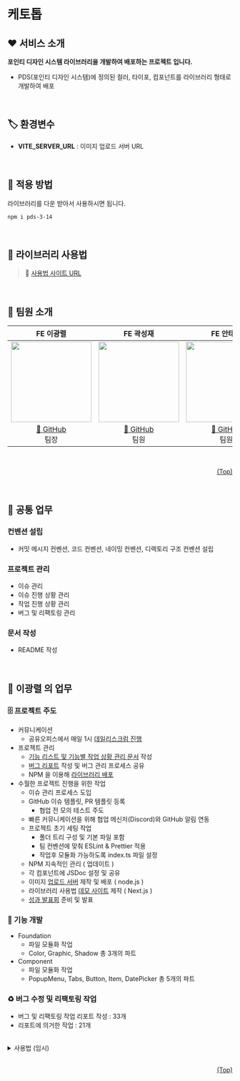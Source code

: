 # <span id='top'>케토톱</span>

## ❤ 서비스 소개

**포인티 디자인 시스템 라이브러리을 개발하여 배포하는 프로젝트 입니다.**

- PDS(포인티 디자인 시스템)에 정의된 컬러, 타이포,
  컴포넌트를 라이브러리 형태로 개발하여 배포

</br>

## 🏷️ 환경변수

- **VITE_SERVER_URL** : 이미지 업로드 서버 URL

  </br>

## 💜 적용 방법

라이브러리를 다운 받아서 사용하시면 됩니다.

```bash
npm i pds-3-14
```
 <br/> 
 
## 📖 라이브러리 사용법

> 📎 <a href='https://pds-demo-site.vercel.app/'>사용법 사이트 URL</a> 

<br/>


## 💛 팀원 소개

|                                 **FE 이광렬**                                 |                                  **FE 곽성재**                                   |                                   **FE 안태경**                                   |                                   **FE 최락현**                                   |
| :---------------------------------------------------------------------------: | :------------------------------------------------------------------------------: | :-------------------------------------------------------------------------------: | :-------------------------------------------------------------------------------: |
| <img src="https://avatars.githubusercontent.com/yedol1" height=180 width=180> | <img src="https://avatars.githubusercontent.com/ssssssjay" height=180 width=180> | <img src="https://avatars.githubusercontent.com/TaekyungAn" height=180 width=180> | <img src="https://avatars.githubusercontent.com/chasura416" height=180 width=180> |
|               [🔗 GitHub](https://github.com/yedol1)<br/> 팀장                |               [🔗 GitHub](https://github.com/ssssssjay)<br/> 팀원                |               [🔗 GitHub](https://github.com/TaekyungAn)<br/> 팀원                |               [🔗 GitHub](https://github.com/chasura416)<br/> 팀원                |

<br/>

<p align="right"><a href="#top">(Top)</a></p>

<br/>

## 💚 공통 업무

### 컨벤션 설립

- 커밋 메시지 컨벤션, 코드 컨벤션, 네이밍 컨벤션, 디렉토리 구조 컨벤션 설립

### 프로젝트 관리

- 이슈 관리
- 이슈 진행 상황 관리
- 작업 진행 상황 관리
- 버그 및 리팩토링 관리

### 문서 작성

- README 작성

<br/>

## 🌸 이광렬 의 업무

### 🗄 프로젝트 주도

- 커뮤니케이션
  - 공유오피스에서 매일 1시 [데일리스크럼 진행](https://www.notion.so/sniperfactory1/4a9cf689c2a2481eab0357a145a24922?v=03c9cd47ab0e4decb3436b10d6bd1468)
- 프로젝트 관리
  - [기능 리스트 및 기능별 작업 상황 관리 문서](https://www.notion.so/sniperfactory1/0e08d321b91c4ff28e09b85518bb71ca) 작성
  - [버그 리포트](https://www.notion.so/sniperfactory1/d54252bbb2a8462f92f46358ef75e20d) 작성 및 버그 관리 프로세스 공유
  - NPM 을 이용해 [라이브러리 배포](https://www.npmjs.com/package/pds-3-14)
- 수월한 프로젝트 진행을 위한 작업
  - 이슈 관리 프로세스 도입
  - GitHub 이슈 템플릿, PR 템플릿 등록
    - 협업 전 모의 테스트 주도
  - 빠른 커뮤니케이션을 위해 협업 메신저(Discord)와 GitHub 알림 연동
  - 프로젝트 초기 세팅 작업
    - 폴더 트리 구성 및 기본 파일 포함
    - 팀 컨벤션에 맞춰 ESLint & Prettier 적용
    - 작업후 모듈화 가능하도록 index.ts 파일 설정
  - NPM 지속적인 관리 ( 업데이트 )
  - 각 컴포넌트에 JSDoc 설정 및 공유
  - 이미지 [업로드 서버](https://port-0-psd-asset-server-eg4e2alkf2i7md.sel4.cloudtype.app/) 제작 및 배포 ( node.js )
  - 라이브러리 사용법 [데모 사이트](https://pds-demo-site.vercel.app/) 제작 ( Next.js )
  - [성과 발표회](https://humane-vegetarian-392.notion.site/Ketotop-Point-Design-System-2a37a6b3d9e143db9dc452ae1b6b5b54?pvs=4) 준비 및 발표

### 🤖 기능 개발

- Foundation
  - 파일 모듈화 작업
  - Color, Graphic, Shadow 총 3개의 파트
- Component
  - 파일 모듈화 작업
  - PopupMenu, Tabs, Button, Item, DatePicker 총 5개의 파트

### ♻️ 버그 수정 및 리팩토링 작업

- 버그 및 리팩토링 작업 리포트 작성 : 33개
- 리포트에 의거한 작업 : 21개

<br/>

<details>
<summary>사용법 (임시)</summary>

**📌 Foundation 과 Component 파트 나누어 제작하였습니다**

## ✅ Foundation 파트

Fnd ( Foundation ) Import 하여 사용

```jsx
import { Fnd } from 'pds-3-14';
```

### 👉 Color

전역에 **FoundationGlobalStyles 컴포넌트** 설정

```jsx
...
<Fnd.FoundationGlobalStyles/>
...
```

### 👉 Typography

#### Font

Foundation 모듈에 전역적으로 Font 설정

#### Typography

| value                                                        | meaning                                |
| ------------------------------------------------------------ | -------------------------------------- |
| **Headline, Title1, Title2, Title3, Title4, Title5, Title6** | Headline 과 Title 타이포그래피 입니다. |
| **Body1, Body2, Body3, Body4, Caption1, Caption2**           | Body 과 Caption 타이포그래피 입니다.   |

```jsx
...
// ❗ 'Body1' 부분을 원하는 Value 값으로 지정하시면 됩니다.
<Fnd.TypographyStyles.Body1>
    Hello World
</Fnd.TypographyStyles.Body1>;
...
```

### 👉 Layout

원하는 사이즈와 시스템 종류에 맞는 레이아웃이 도출이 됩니다.
|props | value | meaning |
|------|-------|---------|
|**size**|'tablet','pc','phone' ( 기본 : tablet )|입력하면 해당 사이즈에 맞는 레이아웃이 지정됩니다. ( 필수❌ )|
|**system**|'android','ios' ( 기본 : android )|입력하면 해당 시스템에 맞는 레이아웃이 지정됩니다. ( 필수❌ )|

```jsx
...
<Fnd.LayoutStyles size='tablet' system='android'>
    Hello World
</Fnd.LayoutStyles>;
...
```

### 👉 Icon

지정된 아이콘을 불러온다면, 정상적으로 작동이 됩니다.
|props | value | meaning |
|------|-------|---------|
|**name**|string|서버에 저장되어있는 아이콘 명을 입력하면 정상적으로 작동이 됩니다. ( 필수⭕ )|
|**extension**|string ( 기본 : 'svg' )|서버에 저장되어있는 아이콘 명의 확장자명을 입력하면 정상적으로 작동이 됩니다. ( 필수❌ )|
|**height**|number|입력하면 해당 숫자만큼 높이가 지정됩니다. ( 필수❌ )|
|**width**|number|입력하면 해당 숫자만큼 너비가 지정됩니다. ( 필수❌ )|

> 📎 <a href='https://port-0-psd-asset-server-eg4e2alkf2i7md.sel4.cloudtype.app/'>서버 URL</a> <br/>

```jsx
...
<Fnd.IconStyles name={'add'} extension='svg' height={100} width={100} />
...
```

### 👉 Graphic

지정된 이미지을 불러온다면, 정상적으로 작동이 됩니다.
|props | value | meaning |
|------|-------|---------|
|**name**|string|서버에 저장되어있는 이미지 명을 입력하면 정상적으로 작동이 됩니다. ( 필수⭕ )|
|**extension**|string ( 기본 : 'svg' )|서버에 저장되어있는 이미지 명의 확장자명을 입력하면 정상적으로 작동이 됩니다. ( 필수❌ )|
|**height**|number|입력하면 해당 숫자만큼 높이가 지정됩니다. ( 필수❌ )|
|**width**|number|입력하면 해당 숫자만큼 너비가 지정됩니다. ( 필수❌ )|

> 📎 <a href='https://port-0-psd-asset-server-eg4e2alkf2i7md.sel4.cloudtype.app/'>서버 URL</a> <br/>

```jsx
...
<Fnd.GraphicStyles name={'Album'} extension='svg' height={100} width={100} />
...
```

### 👉 SelectionControls

체크박스 와 라디오 중 원하는 컨트롤러를 불러올 수 있습니다.
|props | value | meaning |
|------|-------|---------|
|**type**|'checkbox','radio'|체크박스와 라디오 중 선택 가능합니다. ( 필수⭕ )|
|**selected**|boolean|선택되었을때와 그렇지 않았을때를 선택할 수 있습니다. ( 필수❌ )|
|**disabled**|boolean|동작의 가능유무를 선택할 수 있습니다. ( 필수❌ )|

```jsx
...
<Fnd.SelectionControlsStyles type='radio' selected={true} disabled={false} />
...
```

### 👉 ShadowBoxStyles

쉐도우 박스 속성을 css 에 적용하면 원하는 형태를 불러올수있습니다.

```jsx
...
const Test = styled.div`
  ${Fnd.ShadowBoxStyles}
`;
...
```

## ✅ Component 파트

Cmp ( Component ) Import 하여 사용 , 전역에 글로벌 스타일 추가 필수!

```jsx
import { Cmp , Fnd } from 'pds-3-14';
...
  <Fnd.FoundationGlobalStyles/>
...
```

### 👉 Button

사용자가 원하는 크기와 상태를 지정하면, 그에 맞는 컴포넌트를 불러올 수 있습니다.

| props        | value                                                         | meaning                                                          |
| ------------ | ------------------------------------------------------------- | ---------------------------------------------------------------- |
| **size**     | 'x-small' , 'small' , 'medium' , 'large' , 'x-large' , 'full' | 지정된 사이즈 명을 입력하면 정상적으로 작동이 됩니다. ( 필수⭕ ) |
| **state**    | 'normal' , 'enabled' , 'disabled'                             | 지정된 상태를 입력하면 정상적으로 작동이 됩니다. ( 필수⭕ )      |
| **children** | ReactNode                                                     | 입력하면 해당 숫자만큼 높이가 지정됩니다. ( 필수⭕ )             |

1️⃣ Contained 스타일

```jsx
...
<Cmp.Button.Contained size='x-small' state='disabled'>
  {'버튼'}
</Cmp.Button.Contained>
...
```

2️⃣ Outline 스타일

```jsx
...
<Cmp.Button.Outline size='x-small' state='disabled'>
  {'버튼'}
</Cmp.Button.Outline>
...
```

### 👉 Item

사용자가 원하는 컴포넌트 명을 지정하면, 그에 맞는 컴포넌트를 불러올 수 있습니다.

1️⃣ Member_1 스타일 컴포넌트

| props                  | value                | meaning                                                                                                                          |
| ---------------------- | -------------------- | -------------------------------------------------------------------------------------------------------------------------------- |
| **profImgUrl**         | string ( 기본 : "" ) | 프로필 이미지를 불러올 주소를 입력하면 정상적으로 불러옵니다. 정상적인 url 주소가 아니면, 기본 이미지가 렌더됩니다. ( 필수❌ )   |
| **name**               | string               | 환자의 이름을 입력합니다. ( 필수⭕ )                                                                                             |
| **isMale**             | boolean              | true 의 값일경우, '남' 이 출력되고, 반대일 경우 '여' 가 출력됩니다. ( 필수⭕ )                                                   |
| **membershipDuration** | [number 6개]         | 배열안에 시작년도,시작월,시작일,종료년도,종료월,종료일 을 입력하면 '00.00.00 ~ 00.00.00'과 같은 형태로 렌더가 됩니다. ( 필수⭕ ) |
| **MembershipUses**     | [number 2개]         | 배열안에 남은진료횟수,총진료횟수를 입력하면, '0회 / 0회' 와 같은 형태로 렌더가 됩니다. ( 필수⭕ )                                |
| **attendingPhysician** | string               | 주치의 의 이름을 입력합니다. ( 필수⭕ )                                                                                          |
| **publishDate**        | [number 3개]         | 배열안에 작성년도,작성월,작성일 을 입력하면, '2000-00-00' 와 같은 형태로 렌더가 됩니다. ( 필수⭕ )                               |
| **isOutlined**         | boolean              | true 의 값일경우, 최상위 컴포넌트에 border 값이 렌더되고, 반대일 경우 출력되지 않습니다. ( 필수⭕ )                              |

```jsx
...
<Cmp.Item.MemberOne
  publishDate={[2021, 10, 10]}
  membershipDuration={[2021, 10, 10, 2021, 10, 10]}
  membershipUses={[1, 10]}
  name={'이광렬'}
  attendingPhysician={'김철수'}
  isMale={true}
  isOutlined={true}
/>
...
```

2️⃣ Member_3 스타일 컴포넌트

| props                  | value                | meaning                                                                                                                        |
| ---------------------- | -------------------- | ------------------------------------------------------------------------------------------------------------------------------ |
| **profImgUrl**         | string ( 기본 : "" ) | 프로필 이미지를 불러올 주소를 입력하면 정상적으로 불러옵니다. 정상적인 url 주소가 아니면, 기본 이미지가 렌더됩니다. ( 필수❌ ) |
| **name**               | string               | 환자의 이름을 입력합니다. ( 필수⭕ )                                                                                           |
| **phoneNumber**        | [string 3개]         | 배열안에 앞번호,중간번호,마지막번호 를 입력하면, '010-0000-0000' 와 같은 형태로 렌더가 됩니다. ( 필수⭕ )                      |
| **starRating**         | number               | 별점을 입력하면 해당 별점에 맞는 이미지와 문자열이 출력됩니다. ( 필수⭕ )                                                      |
| **attendingPhysician** | string               | 주치의 의 이름을 입력합니다. ( 필수⭕ )                                                                                        |
| **publishDate**        | [number 3개]         | 배열안에 작성년도,작성월,작성일 을 입력하면, '2000-00-00' 와 같은 형태로 렌더가 됩니다. ( 필수⭕ )                             |
| **isOutlined**         | boolean              | true 의 값일경우, 최상위 컴포넌트에 border 값이 렌더되고, 반대일 경우 출력되지 않습니다. ( 필수⭕ )                            |

```jsx
...
<Cmp.Item.MemberThree
  publishDate={[2021, 8, 1]}
  name={'이광렬'}
  phoneNumber={['111', '2222', '3333']}
  starRating={4.5}
  attendingPhysician={'김철수'}
  isOutlined={true}
/>
...
```

3️⃣ Staff_1 스타일 컴포넌트

| props           | value                | meaning                                                                                                                        |
| --------------- | -------------------- | ------------------------------------------------------------------------------------------------------------------------------ |
| **profImgUrl**  | string ( 기본 : "" ) | 프로필 이미지를 불러올 주소를 입력하면 정상적으로 불러옵니다. 정상적인 url 주소가 아니면, 기본 이미지가 렌더됩니다. ( 필수❌ ) |
| **name**        | string               | 스태프(주치의)의 이름을 입력합니다. ( 필수⭕ )                                                                                 |
| **phoneNumber** | [string 3개]         | 배열안에 앞번호,중간번호,마지막번호 를 입력하면, '010-0000-0000' 와 같은 형태로 렌더가 됩니다. ( 필수⭕ )                      |
| **starRating**  | number               | 별점을 입력하면 해당 별점에 맞는 문자열이 출력됩니다. ( 필수⭕ )                                                               |
| **memberCount** | number               | 담당환자의 수 를 입력합니다. ( 필수⭕ )                                                                                        |
| **memo**        | string               | 메모할 텍스트를 입력합니다. ( 필수⭕ )                                                                                         |
| **isOutlined**  | boolean              | true 의 값일경우, 최상위 컴포넌트에 border 값이 렌더되고, 반대일 경우 출력되지 않습니다. ( 필수⭕ )                            |

```jsx
...
<Cmp.Item.StaffOne
  name={'이광렬'}
  phoneNumber={['111', '2222', '3333']}
  starRating={4.5}
  memberCount={10}
  memo='메모'
  isOutlined={true}
/>
...
```

4️⃣ Record 스타일 컴포넌트
|props | value | meaning |
|------|-------|---------|
|**name**|string|스태프(주치의)의 이름을 입력합니다. ( 필수⭕ )|
|**publishDate**|[number 3개] | 배열안에 작성년도,작성월,작성일 을 입력하면, '2000-00-00' 와 같은 형태로 렌더가 됩니다. ( 필수⭕ )|
|**templateName**|string| 템플릿 명을 입력합니다. ( 필수⭕ )|
|**attendingPhysician**|string| 담당 주치의 이름을 입력합니다. ( 필수⭕ )|
|**isOutlined**|boolean| true 의 값일경우, 최상위 컴포넌트에 border 값이 렌더되고, 반대일 경우 출력되지 않습니다. ( 필수⭕ )|

```jsx
...
<Cmp.Item.Record
  publishDate={[2021, 10, 10]}
  templateName={'템플릿 이름'}
  attendingPhysician={'김철수'}
  isOutlined={true}
/>
...
```

5️⃣ TheraphyCenter 스타일 컴포넌트
|props | value | meaning |
|------|-------|---------|
|**publishDate**|[number 3개] | 배열안에 작성년도,작성월,작성일 을 입력하면, '2000-00-00' 와 같은 형태로 렌더가 됩니다. ( 필수⭕ )|
|**videoName**|string| 비디오 명을 입력합니다. ( 필수⭕ )|
|**uploadCount**|number| 업로드 비디오 횟수를 입력합니다. ( 필수⭕ )|
|**isOutlined**|boolean| true 의 값일경우, 최상위 컴포넌트에 border 값이 렌더되고, 반대일 경우 출력되지 않습니다. ( 필수⭕ )|

```jsx
...
<Cmp.Item.TheraphyCenter
  publishDate={[2021, 10, 10]}
  videoName='비디오 이름'
  uploadCount={10}
  isOutlined={true}
/>
...
```

6️⃣ Message 스타일 컴포넌트
|props | value | meaning |
|------|-------|---------|
|**publishDate**|[number 3개] | 배열안에 작성년도,작성월,작성일 을 입력하면, '2000-00-00' 와 같은 형태로 렌더가 됩니다. ( 필수⭕ )|
|**text**|string| 후기 텍스트를 입력합니다. ( 필수⭕ )|
|**starRating**|number| 별점을 입력하면 해당 별점에 맞는 이미지가 출력됩니다. ( 필수⭕ )|
|**isOutlined**|boolean| true 의 값일경우, 최상위 컴포넌트에 border 값이 렌더되고, 반대일 경우 출력되지 않습니다. ( 필수⭕ )|

```jsx
...
<Cmp.Item.Message
  publishDate={[2021, 10, 10]}
  text='메시지'
  starRating={4.5}
  isOutlined={true}
/>
...
```

### 👉 PopupMenu

사용자가 최대 4개의 아이템 리스트를 넣으면, 그에 해당하는 컴포넌트가 출력됩니다.

| props          | value                                      | meaning                                                               |
| -------------- | ------------------------------------------ | --------------------------------------------------------------------- |
| **headerType** | 'NavigationBar' , 'AppBar'                 | 상단에 어떤 header 가 존재하는지에 따라 마진값이 다릅니다. ( 필수❌ ) |
| **itemList**   | [string?],[string?, string?].. 튜플 총 4개 | 배열에 아이템 리스트 최대 4개 까지 설정가능합니다. ( 필수⭕ )         |

```jsx
...
<Cmp.PopupMenu
  headerType='NavigationBar'
  itemList={['item1', 'item2', 'item3', 'item4']}
/>
...
```

### 👉 Tabs

사용자가 최대 10개의 탭메뉴를 넣을수 있습니다.
선택된 tab 은 하나만 표시할수있습니다. 또한, 탭메뉴를 지정해두고 실제 UI 상에서 렌더될 탭메뉴도 필수로 선택해주셔야 합니다.

| props           | value                     | meaning                                                              |
| --------------- | ------------------------- | -------------------------------------------------------------------- |
| **tapList**     | (string 혹은 undefined)[] | 최대 10개의 탭메뉴를 지정할 수 있습니다. ( 필수⭕ )                  |
| **selected**    | number                    | 선택될 탭메뉴 인덱스 번호를 선택합니다. ( 필수⭕ )                   |
| **showMenuIdx** | number[]                  | 보여질 탭메뉴의 인덱스 번호를 선택하여 배열에 입력합니다. ( 필수⭕ ) |

```jsx
...
<Cmp.Tabs
  tapList={['탭메뉴1','탭메뉴2','탭메뉴3','탭메뉴4',
    '탭메뉴5','탭메뉴6','탭메뉴7','탭메뉴8','탭메뉴9','탭메뉴10'
  ]}
  selected={0}
  showMenuIdx={[0, 1, 2, 3, 7, 8, 9]}
  />
...
```

### 👉 Navigation

원하는 페이지를 입력하면 형식에 맞는 네비게이션바가 나타납니다.

#### NavigationTop

| props    | value                                                          | meaning                                                           |
| -------- | -------------------------------------------------------------- | ----------------------------------------------------------------- |
| **page** | 'home','reserve','memeber','center','mypage' ( 기본 : 'home' ) | 입력하면 해당 페이지에 맞는 네비게이션바가 지정됩니다. ( 필수❌ ) |

#### NavigationBottom

| props    | value                                                          | meaning                                                           |
| -------- | -------------------------------------------------------------- | ----------------------------------------------------------------- |
| **page** | 'home','reserve','memeber','center','mypage' ( 기본 : 'home' ) | 입력하면 해당 페이지에 맞는 네비게이션바가 지정됩니다. ( 필수❌ ) |

```jsx
...
<Cmp.NavigationBarTop page='center' />
<Cmp.NavigationBarBottom page='home' />
...
```

### 👉 AppBar

원하는 사이즈와 타입에 따른 앱바가 나타납니다.

| props        | value                                      | meaning                                                                              |
| ------------ | ------------------------------------------ | ------------------------------------------------------------------------------------ |
| **size**     | 'large','medium','full' ( 기본 : 'large' ) | 서버에 저장되어있는 아이콘 명을 입력하면 정상적으로 작동이 됩니다. ( 필수❌ )        |
| **pagename** | string ( 기본 : '페이지네임' )             | 원하는 페이지명을 입력하면 앱바에 나타납니다. ( 필수⭕ )                             |
| **type**     | {icon:{'icon_L','icon_R'}}                 | 서버에 저장되어있는 아이콘 명을 입력하면 앱바 우측에 아이콘이 나타납니다. ( 필수❌ ) |
| **type**     | {text:{'text_L','text_R'}}                 | 원하는 버튼명을 입력하면 앱바 우측에 해당 이름의 버튼이 나타납니다. ( 필수❌ )       |
| **type**     | {count:{'count','text'}}                   | 텍스트에 원하는 버튼명과 카운트에 변수를 넣어주면 앱바 우측에 나타납니다. ( 필수❌ ) |

```jsx
...
<Cmp.AppBar
  size='large'
  pagename='페이지네임'
  type={{
    icon: { icon_L: 'add', icon_R: 'notice' },
  }}
/>
...
```

### 👉 Banners

원하는 레이아웃 스타일, 텍스트 타입, 텍스트/이미지의 위치를 설정한 배너를 만들수 있습니다.

| props          | value                              | meaning                                                                       |
| -------------- | ---------------------------------- | ----------------------------------------------------------------------------- |
| **type**       | 'fill','outline' ( 기본 : 'fill' ) | 서버에 저장되어있는 아이콘 명을 입력하면 정상적으로 작동이 됩니다. ( 필수❌ ) |
| **normalText** | string                             | 텍스트를 입력하면 일반 두께의 텍스트가 나타납니다. ( 필수❌ )                 |
| **boldText**   | string                             | 텍스트를 입력하면 두꺼운 두께의 텍스트가 나타납니다. ( 필수❌ )               |
| **src**        | string                             | 원하는 이미지 주소를 입력하면 이미지가 나타납니다. ( 필수❌ )                 |
| **$reverse**   | boolean ( 기본 : false )           | true값을 넣으면 텍스트와 이미지의 위치가 좌우로 반전됩니다. ( 필수❌ )        |
| **$manual**    | boolean ( 기본 : true )            | false값을 넣으면 이미지를 배너의 크기에 맞춰 넣을 수 있습니다. ( 필수❌ )     |

```jsx
...
<Cmp.Banners
  normalText='시리어스 근적외선'
  boldText='대량구매 특별할인 최대 40%'
  src={이미지파일}
/>
...
```

### 👉 Thumbnails

원하는 유형의 비디오/이미지의 썸네일을 만들수 있습니다.

#### 1️⃣ VideoThumbnail

| props           | value                                                                   | meaning                                                                                                                     |
| --------------- | ----------------------------------------------------------------------- | --------------------------------------------------------------------------------------------------------------------------- |
| **state**       | 'normal', 'delete', 'select', 'video_play', 'error' ( 기본 : 'normal' ) | 원하는 유형의 상태를 입력하면 해당 유형의 스타일이 썸네일에 적용됩니다. ( 필수❌ )                                          |
| **src**         | string                                                                  | 원하는 이미지 주소를 입력하면 이미지가 나타납니다. ( 필수❌ )                                                               |
| **runningtime** | number                                                                  | `ms`단위로 숫자가 입력되면 `분:초`의 형태로 썸네일 우측 하단에 표시됩니다. 값이 없을경우 `0:00` 으로 표시됩니다. ( 필수❌ ) |

#### 2️⃣ ImageThumbnail

| props     | value                                                     | meaning                                                                            |
| --------- | --------------------------------------------------------- | ---------------------------------------------------------------------------------- |
| **state** | 'normal', 'delete', 'select', 'error' ( 기본 : 'normal' ) | 원하는 유형의 상태를 입력하면 해당 유형의 스타일이 썸네일에 적용됩니다. ( 필수❌ ) |
| **src**   | string                                                    | 원하는 이미지 주소를 입력하면 이미지가 나타납니다. ( 필수❌ )                      |

```jsx
...
<Cmp.VideoThumbnail src={이미지주소} state='normal' runningtime={65200} />
<Cmp.ImageThumbnail src={이미지주소} state='error' />
...
```

### 👉 Dialog

지정된 너비와 텍스트에 따라 가변 높이값을 가지는 Dialog를 사용할 수 있습니다.<br/>
넘치는 텍스트의 경우 말줄임 스타일을 주어 일정 높이를 벗어나지 못합니다.
|props | value | meaning |
|------|-------|---------|
|**title**|`string`|볼드체의 텍스트가 표시됩니다.( 필수⭕ )|
|**description**|`string`|`title` 밑으로 텍스트가 표시됩니다.( 필수❌ )|
|**grayButtonName**|`string`|회색 버튼에 텍스트가 표시됩니다.( 필수⭕ )|
|**priButtonName**|`string`|파란 버튼에 텍스트가 표시됩니다.( 필수❌ )|
|**onCloseEffect**|`() => void`|우측 상단에 닫기 버튼을 누르면 실행됩니다.( 필수⭕ )|
|**onGrayEffect**|`() => void`|회색 버튼을 누르면 실행됩니다.( 필수⭕ )|
|**onPriEffect**|`() => void`|파란 버튼을 누르면 실행됩니다.( 필수❌ )|
|**isOpen**|`boolean`|해당 상태에 따라 다이얼로그의 렌더 여부가 결정됩니다.( 필수⭕ )|

```jsx
...
<Cmp.Dialog
  isOpen={BooleanState}
  title={'Title'}
  description={'Description'}
  grayButtonName={'Button 1'}
  priButtonName={'Button 2'}
  onGrayEffect={() => console.log('clicked gray')}
  onPriEffect={() => console.log('clicked pri')}
  onCloseEffect={() => console.log('clicked close')}
/>;
...
```

### 👉 Dropdown

유저의 클릭이벤트와 상호작용하는 `Dropdown` 컴포넌트입니다.<br/>
두가지 유형의 `Dropdown` 컴포넌트를 사용할 수 있습니다.

- 첫번째 유형의 `Dropdown`
  | props | value | meaning |
  | --------------- | -------------------------- | ----------------------------------------------------------------------------- |
  | **value** | `string` | 유저가 선택한 값과 바인딩되는 값입니다.( 필수⭕ ) |
  | **items** | `string[]` | 선택해야하는 목록의 값들 입니다.( 필수⭕ ) |
  | **title** | `string` | 어떤 드롭다운인지 설명해주는 상단에 표시되는 텍스트입니다.( 필수⭕ ) |
  | **placeholder** | `string` | 초기에 표시 될 텍스트입니다. `value`가 있다면 `value`가 표시됩니다.( 필수⭕ ) |
  | **onChange** | `(params: string) => void` | 리스트를 클릭 시 해당 값을 인자로 받는 함수입니다.( 필수⭕ ) |
  | **width** | `string` | 사용자가 지정해주는 너비값입니다.( 필수⭕ ) |

```jsx
...
<Cmp.Dropdown
  title={'title'}
  placeholder={'placeholder'}
  value={value}
  items={items}
  onChange={(selected) => setValue(selected)}
  width='300px'
></Cmp.Dropdown>
...
```

- 두번째 유형의 `ListDropdown`
  |props | value | meaning |
  |------|-------|---------|
  |**category**|`string`|좌측에 표시 될 대분류를 알려주는 텍스트입니다.( 필수⭕ )|
  |**items**|`string[]`|좌측에 표시 된 대분류에 속하는 값들입니다.( 필수⭕ )|
  |**value**|`string`|유저가 선택한 값과 바인딩되는 값입니다.( 필수⭕ )|
  |**width**|`string`|사용자가 지정해주는 너비값입니다.( 필수⭕ )|
  |**onChange**|`(params: string) => void`|리스트를 클릭 시 해당 값을 인자로 받는 함수입니다.( 필수⭕ )|
  |**onClose**|`(params: string) => void`|우측의 닫기 버튼 클릭 시 해당 리스트의 값을 인자로 받는 함수입니다.( 필수⭕ )|

```jsx
...
<Cmp.ListDropdown
  category={'오른쪽 다리'}
  items={subCategory['오른쪽 다리']}
  value={value}
  onChange={(selected) => onSelect(selected)}
  onClose={(selected) => onClose(selected)}
  width={'313px'}
></Cmp.ListDropdown>
...
```

### 👉 TextField

사용자에게 입력을 받는 커스텀 `input` 컴포넌트 요소입니다.<br/>
아래에 적힌 `props`를 제외하고도 `HTML input element`의 속성들을 모두 `props`로 내려줄 수 있습니다.(예시: `placeholder`)
|props | value | meaning |
|------|-------|---------|
|**label**|`string`|좌측 상단에 설명이 표시됩니다. 클릭 시 포커스 됩니다.( 필수⭕ )|
|**message**|`string`|부가설명의 내용을 가지고 하단에 회색으로 표시되는 텍스트입니다.( 필수❌ )|
|**errorMessage**|`string`|하단에 빨간색으로 표시되는 텍스트입니다. `$error`가 `true`일 때만 렌더됩니다.( 필수❌ )|
|**successMessage**|`string`|하단에 초록색으로 표시되는 텍스트입니다. `$success`가 `true`일 때만 렌더됩니다.( 필수❌ )|
|**$error**|`boolean`|우측 상단에 닫기 버튼을 누르면 실행됩니다.( 필수❌ )|
|**$success**|`boolean`|회색 버튼을 누르면 실행됩니다.( 필수❌ )|

```jsx
...
 <Cmp.TextField
  placeholder='이름을 입력해주세요'
  label='이름'
  value={userName}
  message={'10자 이상의 이름를 입력해주세요'}
  successMessage={'Success Message'}
  onBlur={(e) => setIsSuccess(validator(e.target.value))}
  onChange={(e) => setUserName(e.target.value)}
  $success={isSuccess}
/>
...
```

### 👉 Snackbar

사용자에게 알림사항을 하단에서 표시해주는 `Snackbar` 컴포넌트 입니다.<br/>
제공되는 커스텀 훅인 `useSnackbar`와 함께 사용해야 합니다.(인자로는 `duration`을 받습니다)<br/>

```ts
/**
 * 사용자가 스낵바 컴포넌트를 쉽게 쓸 수 있도록 만든 커스텀 훅입니다
 * Cmp에 같이 export되니 Cmp.useSnackbar로 사용할 수 있습니다
 * @param {number} ms - 스낵바의 알림 지속시간 입니다
 * @returns {[string, (string) => void]} [snackbarMessage, setSnackbarMessage] - [렌더할 메세지, 문자열을 입력받는 세터함수]
 */
function useSnackbar(ms) {}
```

컴포넌트에 제공되는 `duration`과 `useSnackbar`의 인자는 같은 값을 가져야 예상대로 동작합니다.<br/>
`setSnackbarMessage`는 `string`을 인자로 받습니다.
|props | value | meaning |
|------|-------|---------|
|**message**|`string`|유저에게 알려야 할 내용을 가진 텍스트입니다.( 필수⭕ )|
|**duration**|`number`|알림 지속시간 입니다. 단위는 `ms`입니다. 지속시간 뒤에 스낵바가 언마운트 됩니다.( 필수⭕ )|
|**isAppbar**|`boolean`|`true`이면 하단과 `12px` 여백을 가지고, 아니면 `24px` 여백을 가집니다.( 필수⭕ )|
|**width**|`string`|스낵바가 가지는 너비값입니다. 설정이 없다면 `1024px`을 가집니다.( 필수❌ )|

```jsx
import { Cmp } from 'pds-3-14';

// 사용자애 따라서 destructuring을 사용하여도 좋습니다
// const { Snackbar, useSnackbar } = Cmp;

// 안전한 렌더를 위한 전역상수 선언을 권고합니다
const SNACKBAR_DURATION = 5000;

const App = () => {
  const [snackbarMessage, setSnackbarMessage] = Cmp.useSnackbar(SNACKBAR_DURATION);

  ...
  return (
    <Cmp.Snackbar
      message={snackbarMessage}
      duration={SNACKBAR_DURATION}
      isAppbar={false}
    />
  )
  ...
}
...
```

</details>

<br/>

<p align="right"><a href="#top">(Top)</a></p>

<br/>
